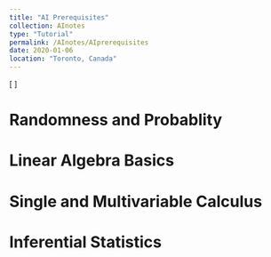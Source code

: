 ```yaml
---
title: "AI Prerequisites"
collection: AInotes
type: "Tutorial"
permalink: /AInotes/AIprerequisites
date: 2020-01-06
location: "Toronto, Canada"
---
```


[ ]

# Randomness and Probablity

# Linear Algebra Basics

# Single and Multivariable Calculus 

# Inferential Statistics 